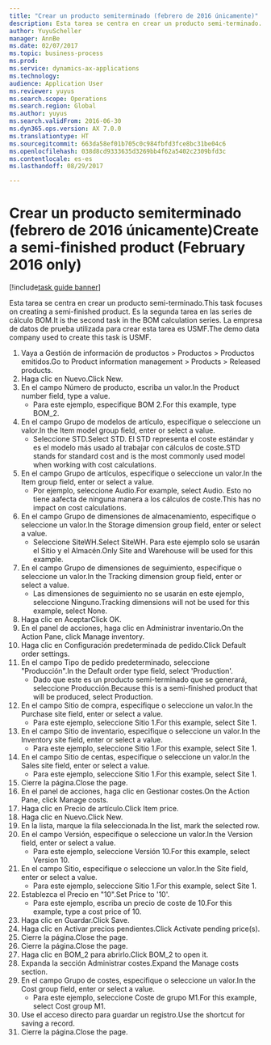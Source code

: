 ```yaml
--- 
title: "Crear un producto semiterminado (febrero de 2016 únicamente)"
description: Esta tarea se centra en crear un producto semi-terminado.
author: YuyuScheller
manager: AnnBe
ms.date: 02/07/2017
ms.topic: business-process
ms.prod: 
ms.service: dynamics-ax-applications
ms.technology: 
audience: Application User
ms.reviewer: yuyus
ms.search.scope: Operations
ms.search.region: Global
ms.author: yuyus
ms.search.validFrom: 2016-06-30
ms.dyn365.ops.version: AX 7.0.0
ms.translationtype: HT
ms.sourcegitcommit: 663da58ef01b705c0c984fbfd3fce8bc31be04c6
ms.openlocfilehash: 038d8cd9333635d3269bb4f62a5402c2309bfd3c
ms.contentlocale: es-es
ms.lasthandoff: 08/29/2017

---
```

# <a name="create-a-semi-finished-product-february-2016-only"></a><span data-ttu-id="6ed6d-103">Crear un producto semiterminado (febrero de 2016 únicamente)</span><span class="sxs-lookup"><span data-stu-id="6ed6d-103">Create a semi-finished product (February 2016 only)</span></span>

[!include[task guide banner](../../includes/task-guide-banner.md)]

<span data-ttu-id="6ed6d-104">Esta tarea se centra en crear un producto semi-terminado.</span><span class="sxs-lookup"><span data-stu-id="6ed6d-104">This task focuses on creating a semi-finished product.</span></span> <span data-ttu-id="6ed6d-105">Es la segunda tarea en las series de cálculo BOM.</span><span class="sxs-lookup"><span data-stu-id="6ed6d-105">It is the second task in the BOM calculation series.</span></span> <span data-ttu-id="6ed6d-106">La empresa de datos de prueba utilizada para crear esta tarea es USMF.</span><span class="sxs-lookup"><span data-stu-id="6ed6d-106">The demo data company used to create this task is USMF.</span></span>

1. <span data-ttu-id="6ed6d-107">Vaya a Gestión de información de productos > Productos > Productos emitidos.</span><span class="sxs-lookup"><span data-stu-id="6ed6d-107">Go to Product information management > Products > Released products.</span></span>
2. <span data-ttu-id="6ed6d-108">Haga clic en Nuevo.</span><span class="sxs-lookup"><span data-stu-id="6ed6d-108">Click New.</span></span>
3. <span data-ttu-id="6ed6d-109">En el campo Número de producto, escriba un valor.</span><span class="sxs-lookup"><span data-stu-id="6ed6d-109">In the Product number field, type a value.</span></span>
    * <span data-ttu-id="6ed6d-110">Para este ejemplo, especifique BOM 2.</span><span class="sxs-lookup"><span data-stu-id="6ed6d-110">For this example, type BOM_2.</span></span>  
4. <span data-ttu-id="6ed6d-111">En el campo Grupo de modelos de artículo, especifique o seleccione un valor.</span><span class="sxs-lookup"><span data-stu-id="6ed6d-111">In the Item model group field, enter or select a value.</span></span>
    * <span data-ttu-id="6ed6d-112">Seleccione STD.</span><span class="sxs-lookup"><span data-stu-id="6ed6d-112">Select STD.</span></span> <span data-ttu-id="6ed6d-113">El STD representa el coste estándar y es el modelo más usado al trabajar con cálculos de coste.</span><span class="sxs-lookup"><span data-stu-id="6ed6d-113">STD stands for standard cost and is the most commonly used model when working with cost calculations.</span></span>  
5. <span data-ttu-id="6ed6d-114">En el campo Grupo de artículos, especifique o seleccione un valor.</span><span class="sxs-lookup"><span data-stu-id="6ed6d-114">In the Item group field, enter or select a value.</span></span>
    * <span data-ttu-id="6ed6d-115">Por ejemplo, seleccione Audio.</span><span class="sxs-lookup"><span data-stu-id="6ed6d-115">For example, select Audio.</span></span> <span data-ttu-id="6ed6d-116">Esto no tiene aafecta de ninguna manera a los cálculos de coste.</span><span class="sxs-lookup"><span data-stu-id="6ed6d-116">This has no impact on cost calculations.</span></span>  
6. <span data-ttu-id="6ed6d-117">En el campo Grupo de dimensiones de almacenamiento, especifique o seleccione un valor.</span><span class="sxs-lookup"><span data-stu-id="6ed6d-117">In the Storage dimension group field, enter or select a value.</span></span>
    * <span data-ttu-id="6ed6d-118">Seleccione SiteWH.</span><span class="sxs-lookup"><span data-stu-id="6ed6d-118">Select SiteWH.</span></span> <span data-ttu-id="6ed6d-119">Para este ejemplo solo se usarán el Sitio y el Almacén.</span><span class="sxs-lookup"><span data-stu-id="6ed6d-119">Only Site and Warehouse will be used for this example.</span></span>  
7. <span data-ttu-id="6ed6d-120">En el campo Grupo de dimensiones de seguimiento, especifique o seleccione un valor.</span><span class="sxs-lookup"><span data-stu-id="6ed6d-120">In the Tracking dimension group field, enter or select a value.</span></span>
    * <span data-ttu-id="6ed6d-121">Las dimensiones de seguimiento no se usarán en este ejemplo, seleccione Ninguno.</span><span class="sxs-lookup"><span data-stu-id="6ed6d-121">Tracking dimensions will not be used for this example, select None.</span></span>  
8. <span data-ttu-id="6ed6d-122">Haga clic en Aceptar</span><span class="sxs-lookup"><span data-stu-id="6ed6d-122">Click OK.</span></span>
9. <span data-ttu-id="6ed6d-123">En el panel de acciones, haga clic en Administrar inventario.</span><span class="sxs-lookup"><span data-stu-id="6ed6d-123">On the Action Pane, click Manage inventory.</span></span>
10. <span data-ttu-id="6ed6d-124">Haga clic en Configuración predeterminada de pedido.</span><span class="sxs-lookup"><span data-stu-id="6ed6d-124">Click Default order settings.</span></span>
11. <span data-ttu-id="6ed6d-125">En el campo Tipo de pedido predeterminado, seleccione "Producción".</span><span class="sxs-lookup"><span data-stu-id="6ed6d-125">In the Default order type field, select 'Production'.</span></span>
    * <span data-ttu-id="6ed6d-126">Dado que este es un producto semi-terminado que se generará, seleccione Producción.</span><span class="sxs-lookup"><span data-stu-id="6ed6d-126">Because this is a semi-finished product that will be produced, select Production.</span></span>  
12. <span data-ttu-id="6ed6d-127">En el campo Sitio de compra, especifique o seleccione un valor.</span><span class="sxs-lookup"><span data-stu-id="6ed6d-127">In the Purchase site field, enter or select a value.</span></span>
    * <span data-ttu-id="6ed6d-128">Para este ejemplo, seleccione Sitio 1.</span><span class="sxs-lookup"><span data-stu-id="6ed6d-128">For this example, select Site 1.</span></span>  
13. <span data-ttu-id="6ed6d-129">En el campo Sitio de inventario, especifique o seleccione un valor.</span><span class="sxs-lookup"><span data-stu-id="6ed6d-129">In the Inventory site field, enter or select a value.</span></span>
    * <span data-ttu-id="6ed6d-130">Para este ejemplo, seleccione Sitio 1.</span><span class="sxs-lookup"><span data-stu-id="6ed6d-130">For this example, select Site 1.</span></span>  
14. <span data-ttu-id="6ed6d-131">En el campo Sitio de centas, especifique o seleccione un valor.</span><span class="sxs-lookup"><span data-stu-id="6ed6d-131">In the Sales site field, enter or select a value.</span></span>
    * <span data-ttu-id="6ed6d-132">Para este ejemplo, seleccione Sitio 1.</span><span class="sxs-lookup"><span data-stu-id="6ed6d-132">For this example, select Site 1.</span></span>  
15. <span data-ttu-id="6ed6d-133">Cierre la página.</span><span class="sxs-lookup"><span data-stu-id="6ed6d-133">Close the page.</span></span>
16. <span data-ttu-id="6ed6d-134">En el panel de acciones, haga clic en Gestionar costes.</span><span class="sxs-lookup"><span data-stu-id="6ed6d-134">On the Action Pane, click Manage costs.</span></span>
17. <span data-ttu-id="6ed6d-135">Haga clic en Precio de artículo.</span><span class="sxs-lookup"><span data-stu-id="6ed6d-135">Click Item price.</span></span>
18. <span data-ttu-id="6ed6d-136">Haga clic en Nuevo.</span><span class="sxs-lookup"><span data-stu-id="6ed6d-136">Click New.</span></span>
19. <span data-ttu-id="6ed6d-137">En la lista, marque la fila seleccionada.</span><span class="sxs-lookup"><span data-stu-id="6ed6d-137">In the list, mark the selected row.</span></span>
20. <span data-ttu-id="6ed6d-138">En el campo Versión, especifique o seleccione un valor.</span><span class="sxs-lookup"><span data-stu-id="6ed6d-138">In the Version field, enter or select a value.</span></span>
    * <span data-ttu-id="6ed6d-139">Para este ejemplo, seleccione Versión 10.</span><span class="sxs-lookup"><span data-stu-id="6ed6d-139">For this example, select Version 10.</span></span>  
21. <span data-ttu-id="6ed6d-140">En el campo Sitio, especifique o seleccione un valor.</span><span class="sxs-lookup"><span data-stu-id="6ed6d-140">In the Site field, enter or select a value.</span></span>
    * <span data-ttu-id="6ed6d-141">Para este ejemplo, seleccione Sitio 1.</span><span class="sxs-lookup"><span data-stu-id="6ed6d-141">For this example, select Site 1.</span></span>  
22. <span data-ttu-id="6ed6d-142">Establezca el Precio en "10".</span><span class="sxs-lookup"><span data-stu-id="6ed6d-142">Set Price to '10'.</span></span>
    * <span data-ttu-id="6ed6d-143">Para este ejemplo, escriba un precio de coste de 10.</span><span class="sxs-lookup"><span data-stu-id="6ed6d-143">For this example, type a cost price of 10.</span></span>  
23. <span data-ttu-id="6ed6d-144">Haga clic en Guardar.</span><span class="sxs-lookup"><span data-stu-id="6ed6d-144">Click Save.</span></span>
24. <span data-ttu-id="6ed6d-145">Haga clic en Activar precios pendientes.</span><span class="sxs-lookup"><span data-stu-id="6ed6d-145">Click Activate pending price(s).</span></span>
25. <span data-ttu-id="6ed6d-146">Cierre la página.</span><span class="sxs-lookup"><span data-stu-id="6ed6d-146">Close the page.</span></span>
26. <span data-ttu-id="6ed6d-147">Cierre la página.</span><span class="sxs-lookup"><span data-stu-id="6ed6d-147">Close the page.</span></span>
27. <span data-ttu-id="6ed6d-148">Haga clic en BOM_2 para abrirlo.</span><span class="sxs-lookup"><span data-stu-id="6ed6d-148">Click BOM_2 to open it.</span></span>
28. <span data-ttu-id="6ed6d-149">Expanda la sección Administrar costes.</span><span class="sxs-lookup"><span data-stu-id="6ed6d-149">Expand the Manage costs section.</span></span>
29. <span data-ttu-id="6ed6d-150">En el campo Grupo de costes, especifique o seleccione un valor.</span><span class="sxs-lookup"><span data-stu-id="6ed6d-150">In the Cost group field, enter or select a value.</span></span>
    * <span data-ttu-id="6ed6d-151">Para este ejemplo, seleccione Coste de grupo M1.</span><span class="sxs-lookup"><span data-stu-id="6ed6d-151">For this example, select Cost group M1.</span></span>  
30. <span data-ttu-id="6ed6d-152">Use el acceso directo para guardar un registro.</span><span class="sxs-lookup"><span data-stu-id="6ed6d-152">Use the shortcut for saving a record.</span></span>
31. <span data-ttu-id="6ed6d-153">Cierre la página.</span><span class="sxs-lookup"><span data-stu-id="6ed6d-153">Close the page.</span></span>


